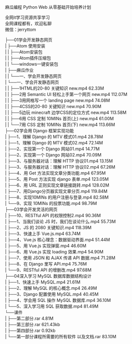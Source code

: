 麻瓜编程 Python Web 从零基础开始培养计划

全网it学习资源共享学习<br>全网课程都有，欢迎私聊<br>微信：jerryttom<br>

├──01学会开发静态网页<br> | ├──Atom 使用安装<br> | | ├──Atom安装包<br> | | ├──Atom插件压缩包<br> | | └──windows一键安装包<br> | ├──麻瓜作业<br> | | └──一、学会开发静态网页<br> | └──一、学会开发静态网页<br> | | ├──1HTML的20-80 关键知识 new.mp4 62.33M<br> | | ├──2用 Semantic UI 轻松上手第一个网页 new.mp4 112.07M<br> | | ├──3用网格写一个 landing page new.mp4 74.08M<br> | | ├──4CSS的20-80 关键知识 new.mp4 70.90M<br> | | ├──5边玩 minecraft 边学CSS的定位方式 new.mp4 113.58M<br> | | ├──6用 CSS 定制 10MINs 首页(上) new.mp4 61.00M<br> | | └──7用 CSS 定制 10MINs 首页(下) new.mp4 113.66M<br> ├──02学会用 Django 框架实现功能<br> | ├──1、理解 Django 的 MTV 模式01.mp4 28.78M<br> | ├──1、理解 Django 的 MTV 模式02.mp4 72.14M<br> | ├──2、实现第一个 Django 网站01.mp4 14.77M<br> | ├──2、实现第一个 Django 网站02.mp4 70.09M<br> | ├──3、与服务器对话：理解 HTTP 协议01.mp4 13.15M<br> | ├──3、与服务器对话：理解 HTTP 协议02.mp4 67.26M<br> | ├──4、用 Get 方法实现文章分类功能.mp4 67.95M<br> | ├──5、用 Post 方法实现 django 表单.mp4 123.05M<br> | ├──6、用 URL 正则实现文章链接跳转.mp4 128.02M<br> | ├──7、用Django分页器实现文章分页.mp4 119.84M<br> | ├──8、实现10MINs 的用户注册与登录.mp4 82.58M<br> | └──9、实现 10MINs 的投票功能.mp4 98.79M<br> ├──03学会开发灵活的网页<br> | ├──10、RESTful API 的权限控制2.mp4 90.36M<br> | ├──1、当我们谈论 JS 时，我们在谈论什么.mp4 55.73M<br> | ├──2、JS 的 2080 关键知识.mp4 118.39M<br> | ├──3、快速上手 Vue.js.mp4 63.74M<br> | ├──4、Vue.js 核心理念：数据驱动界面.mp4 51.44M<br> | ├──5、用 Vue.js 实现弹窗.mp4 46.60M<br> | ├──6、用 Vue.js 实现 loading 效果.mp4 54.90M<br> | ├──7、使用 JSON 和 AJAX 传递 API 数据.mp4 71.28M<br> | ├──8、在 Django 里写 API.mp4 75.76M<br> | └──9、RESTful API 的增删改.mp4 97.68M<br> ├──04深入学习 MySQL 数据库数据结构设计<br> | ├──1、快速上手 MySQL.mp4 21.61M<br> | ├──2、理解 MySQL 的核心概念.mp4 26.49M<br> | ├──3、Django 配置使用 MySQL.mp4 40.45M<br> | ├──4、学会用 SQL 操作 MySQL 数据库.mp4 36.10M<br> | └──5、深入学习用 SQL 获取数据.mp4 81.49M<br> └──课件<br> | ├──第二部分.rar 4.81M<br> | ├──第三部分.rar 621.43kb<br> | ├──第四部分.rar 0.92kb<br> | └──第一部分课程所需要的所有软件 以及文档.rar 83.10M